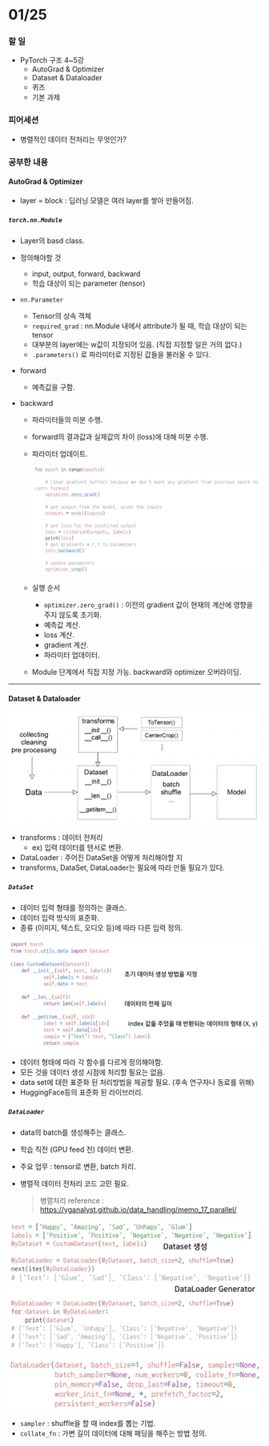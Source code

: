 # 01/25

### 할 일

* PyTorch 구조 4~5강
  * AutoGrad & Optimizer
  * Dataset & Dataloader
  * 퀴즈
  * 기본 과제



### 피어세션

* 병렬적인 데이터 전처리는 무엇인가?



### 공부한 내용

#### AutoGrad & Optimizer

* layer = block : 딥러닝 모델은 여러 layer를 쌓아 만들어짐.



##### `torch.nn.Module`

* Layer의 basd class.
* 정의해야할 것
  * input, output, forward, backward
  * 학습 대상이 되는 parameter (tensor)
* `nn.Parameter`
  * Tensor의 상속 객체
  * `required_grad` : nn.Module 내에서 attribute가 될 때, 학습 대상이 되는 tensor
  * 대부분의 layer에는 w값이 지정되어 있음. (직접 지정할 일은 거의 없다.)
  * `.parameters()` 로 파라미터로 지정된 값들을 불러올 수 있다.

* forward

  * 예측값을 구함.

* backward

  * 파라미터들의 미분 수행.

  * forward의 결과값과 실제값의 차이 (loss)에 대해 미분 수행.

  * 파라미터 업데이트.

    <img src="0125.assets/image-20220125134758932.png" alt="image-20220125134758932" style="zoom:50%;" />

  * 실행 순서

    * `optimizer.zero_grad()` : 이전의 gradient 값이 현재의 계산에 영향을 주지 않도록 초기화.
    * 예측값 계산.
    * loss 계산.
    * gradient 계산.
    * 파라미터 업데이터.

  * Module 단계에서 직접 지정 가능. backward와 optimizer 오버라이딩.



---



#### Dataset & Dataloader

<img src="0125.assets/image-20220125141547949.png" alt="image-20220125141547949" style="zoom:50%;" />

* transforms : 데이터 전처리
  * ex) 입력 데이터를 텐서로 변환.
* DataLoader : 주어진 DataSet을 어떻게 처리해야할 지
* transforms, DataSet, DataLoader는 필요에 따라 만들 필요가 있다.



##### `DataSet`

* 데이터 입력 형태를 정의하는 클래스.
* 데이터 입력 방식의 표준화.
* 종류 (이미지, 텍스트, 오디오 등)에 따라 다른 입력 정의.

<img src="0125.assets/image-20220125142410714.png" alt="image-20220125142410714" style="zoom:50%;" />

* 데이터 형태에 따라 각 함수를 다르게 정의해야함.
* 모든 것을 데이터 생성 시점에 처리할 필요는 없음.
* data set에 대한 표준화 된 처리방법을 제공할 필요. (후속 연구자나 동료를 위해)
* HuggingFace등의 표준화 된 라이브러리.



##### `DataLoader`

* data의 batch를 생성해주는 클래스.

* 학습 직전 (GPU feed 전) 데이터 변환.

* 주요 업무 : tensor로 변환, batch 처리.

* 병렬적 데이터 전처리 코드 고민 필요.

  > 병렬처리 reference : https://yganalyst.github.io/data_handling/memo_17_parallel/

<img src="0125.assets/image-20220125143144034.png" alt="image-20220125143144034" style="zoom:50%;" />

<img src="0125.assets/image-20220125143336494.png" alt="image-20220125143336494" style="zoom:50%;" />

* `sampler` : shuffle을 할 때 index를 뽑는 기법.
* `collate_fn` : 가변 길이 데이터에 대해 패딩을 해주는 방법 정의.